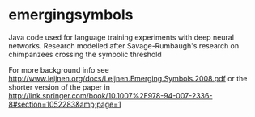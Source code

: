 # emergingsymbols
Java code used for language training experiments with deep neural networks. Research modelled after Savage-Rumbaugh's research on chimpanzees crossing the symbolic threshold

For more background info see http://www.leijnen.org/docs/Leijnen.Emerging.Symbols.2008.pdf or the shorter version of the paper in http://link.springer.com/book/10.1007%2F978-94-007-2336-8#section=1052283&amp;page=1
